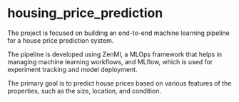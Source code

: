 # housing_price_prediction

The project is focused on building an end-to-end machine learning pipeline for a house price prediction system.

The pipeline is developed using ZenMl, a MLOps framework that helps in managing machine learning workflows, and MLflow, which is used for experiment tracking and model deployment.

The primary goal is to predict house prices based on various features of the properties, such as the size, location, and condition.

